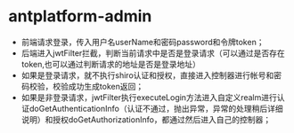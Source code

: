 # antplatform-admin

- 前端请求登录，传入用户名userName和密码password和令牌token；
- 后端进入jwtFilter拦截，判断当前请求中是否是登录请求（可以通过是否存在token,也可以通过判断请求的地址是否是登录地址）
- 如果是登录请求，就不执行shiro认证和授权，直接进入控制器进行帐号和密码校验，校验成功生成token返回；
- 如果是非登录请求，jwtFilter执行executeLogin方法进入自定义realm进行认证doGetAuthenticationInfo（认证不通过，抛出异常，异常的处理稍后详细说明）和授权doGetAuthorizationInfo，都通过然后进入自己的控制器；